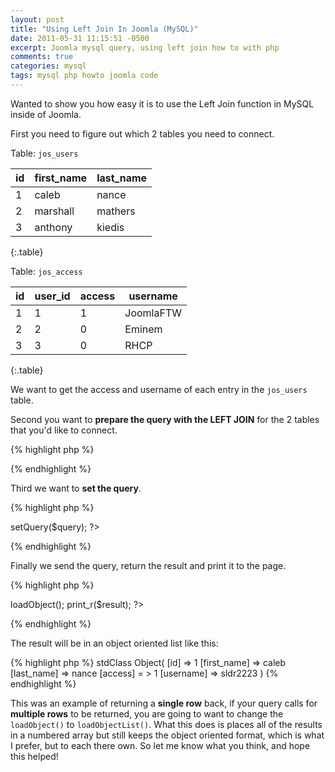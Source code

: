 ```yaml
---
layout: post
title: "Using Left Join In Joomla (MySQL)"
date: 2011-05-31 11:15:51 -0500
excerpt: Joomla mysql query, using left join how to with php
comments: true
categories: mysql
tags: mysql php howto joomla code
---
```

Wanted to show you how easy it is to use the Left Join function in MySQL inside of Joomla.  

First you need to figure out which 2 tables you need to connect.  

Table: `jos_users`  

| id     | first_name    | last_name  |
| ------ | ------------- | -----------|
| 1      | caleb         | nance      |
| 2      | marshall      | mathers    |
| 3      | anthony       | kiedis     |
{:.table}

Table: `jos_access`  

| id     | user_id  | access  | username  |
| ------ | -------- | ------- | --------- |
| 1      | 1        | 1       | JoomlaFTW |
| 2      | 2        | 0       | Eminem    |
| 3      | 3        | 0       | RHCP      |
{:.table}

We want to get the access and username of each entry in the `jos_users` table.  

Second you want to **prepare the query with the LEFT JOIN** for the 2 tables that you'd like to connect.  

{% highlight php %}
<?php
  // get a database object
  $db = &JFactory::getDBO();
  $query =  ' SELECT u.*, a.*'.
            ' FROM #__ users as u'.
            ' LEFT JOIN #__access as a' .
            ' ON u.id = a.user_id' .
            ' WHERE u.id = 1';
?>
{% endhighlight %}

Third we want to **set the query**.  

{% highlight php %}
<?php
  $db->setQuery($query);
?>
{% endhighlight %}

Finally we send the query, return the result and print it to the page.  

{% highlight php %}
<?php
  $result = $db->loadObject();
  print_r($result);
?>
{% endhighlight %}

The result will be in an object oriented list like this:  

{% highlight php %}
stdClass Object(
  [id] => 1
  [first_name] => caleb
  [last_name] => nance
  [access] = > 1
  [username] => sldr2223
)
{% endhighlight %}

This was an example of returning a **single row** back, if your query calls for **multiple rows** to be returned, you are going to want to change the `loadObject()` to `loadObjectList()`. What this does is places all of the results in a numbered array but still keeps the object oriented format, which is what I prefer, but to each there own. So let me know what you think, and hope this helped!  
